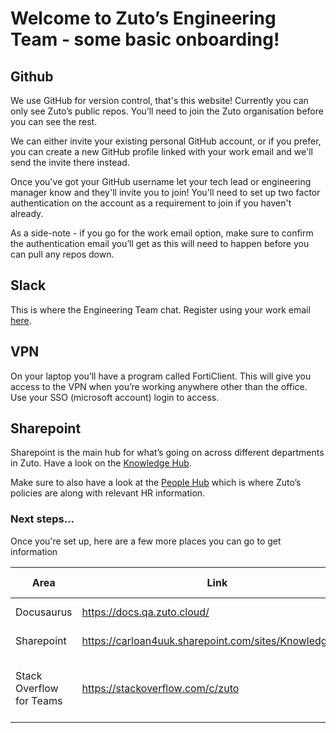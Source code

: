 # Welcome to Zuto’s Engineering Team - some basic onboarding! 

## Github

We use GitHub for version control, that's this website! Currently you can only see Zuto’s public repos. You’ll need to join the Zuto organisation before you can see the rest.

We can either invite your existing personal GitHub account, or if you prefer, you can create a new GitHub profile linked with your work email and we'll send the invite there instead. 

Once you've got your GitHub username let your tech lead or engineering manager know and they'll invite you to join! You'll need to set up two factor authentication on the account as a requirement to join if you haven't already.

As a side-note - if you go for the work email option, make sure to confirm the authentication email you’ll get as this will need to happen before you can pull any repos down.

## Slack

This is where the Engineering Team chat. Register using your work email [here](https://zuto.slack.com/signup#/domain-signup). 

## VPN

On your laptop you’ll have a program called FortiClient. This will give you access to the VPN when you’re working anywhere other than the office. Use your SSO (microsoft account) login to access. 

## Sharepoint

Sharepoint is the main hub for what’s going on across different departments in Zuto. Have a look on the [Knowledge Hub](https://carloan4uuk.sharepoint.com/sites/KnowledgeHub). 

Make sure to also have a look at the [People Hub](https://carloan4uuk.sharepoint.com/sites/KnowledgeHub/SitePages/People-Hub.aspx) which is where Zuto’s policies are along with relevant HR information. 

### Next steps...

Once you're set up, here are a few more places you can go to get information

| Area | Link | Description | Access Needed |
| - | - | - | - |
| Docusaurus | https://docs.qa.zuto.cloud/ | Tech documentation | VPN |
| Sharepoint | https://carloan4uuk.sharepoint.com/sites/KnowledgeHub | | Microsoft SSO |
| Stack Overflow for Teams | https://stackoverflow.com/c/zuto | Questions & Answers, Stack Overflow style | Stack Overflow and a zuto.com email |
